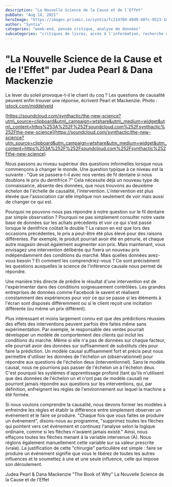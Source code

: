 ```yaml
---
description: "La Nouvelle Science de la Cause et de l'Effet"
pubDate: "Aug 14, 2021"
heroImage: "https://images.prismic.io/syntia/fc21d70d-40d9-40fc-9523-10c583cba547_361_855b_f1.jpeg?auto=compress,format"
author: "Syntia"
categories: "week-end, pensée critique, analyse de données"
subcategories: "critiques de livres, accès à l'information, recherche utilisateur, causalité"
---
```


# **"La Nouvelle Science de la Cause et de l'Effet" par Judea Pearl & Dana Mackenzie**

Le lever du soleil provoque-t-il le chant du coq ? Les questions de causalité peuvent enfin trouver une réponse, écrivent Pearl et Mackenzie. Photo : [istock.com/middelveld](//istock.com/middelveld)

[https://soundcloud.com/synthactic/the-new-science?utm\_source=clipboard&utm\_campaign=wtshare&utm\_medium=widget&utm\_content=https%253A%252F%252Fsoundcloud.com%252Fsynthactic%252Fthe-new-science](https://soundcloud.com/synthactic/the-new-science?utm_source=clipboard&utm_campaign=wtshare&utm_medium=widget&utm_content=https%253A%252F%252Fsoundcloud.com%252Fsynthactic%252Fthe-new-science)

Nous passons au niveau supérieur des questions informelles lorsque nous commençons à changer le monde. Une question typique à ce niveau est la suivante : "Que se passera-t-il avec nos ventes de fil dentaire si nous doublons le prix du dentifrice ?" Cela nécessite déjà un nouveau type de connaissance, absente des données, que nous trouvons au deuxième échelon de l'échelle de causalité, l'intervention. L'intervention est plus élevée que l'association car elle implique non seulement de voir mais aussi de changer ce qui est.

Pourquoi ne pouvons-nous pas répondre à notre question sur le fil dentaire par simple observation ? Pourquoi ne pas simplement consulter notre vaste base de données sur les achats précédents et voir ce qui s'est passé lorsque le dentifrice coûtait le double ? La raison en est que lors des occasions précédentes, le prix a peut-être été plus élevé pour des raisons différentes. Par exemple, le produit pourrait avoir été en pénurie, et chaque autre magasin devait également augmenter son prix. Mais maintenant, vous envisagez une intervention délibérée qui fixera un nouveau prix indépendamment des conditions du marché. Mais quelles données avez-vous besoin ? Et comment les comprendriez-vous ? Ce sont précisément les questions auxquelles la science de l'inférence causale nous permet de répondre.

Une manière très directe de prédire le résultat d'une intervention est de l'expérimenter dans des conditions soigneusement contrôlées. Les grandes entreprises de données comme Facebook le savent et réalisent constamment des expériences pour voir ce qui se passe si les éléments à l'écran sont disposés différemment ou si le client reçoit une incitation différente (ou même un prix différent).

Plus intéressant et moins largement connu est que des prédictions réussies des effets des interventions peuvent parfois être faites même sans expérimentation. Par exemple, le responsable des ventes pourrait développer un modèle de comportement des clients qui inclut les conditions du marché. Même si elle n'a pas de données sur chaque facteur, elle pourrait avoir des données sur suffisamment de substituts clés pour faire la prédiction. Un modèle causal suffisamment fort et précis peut nous permettre d'utiliser les données de l'échelon un (observationnel) pour répondre aux questions de l'échelon deux (interventionnel). Sans le modèle causal, nous ne pourrions pas passer de l'échelon un à l'échelon deux. C'est pourquoi les systèmes d'apprentissage profond (tant qu'ils n'utilisent que des données de l'échelon un et n'ont pas de modèle causal) ne pourront jamais répondre aux questions sur les interventions, qui, par définition, enfreignent les règles de l'environnement sur lequel la machine a été formée.

Si nous voulons comprendre la causalité, nous devons former les modèles à enfreindre les règles et établir la différence entre simplement observer un événement et le faire se produire. "Chaque fois que vous faites se produire un événement", disons-nous au programme, "supprimez toutes les flèches qui pointent vers cet événement et continuez l'analyse selon la logique ordinaire, comme si les flèches n'avaient jamais existé." Ainsi, nous effaçons toutes les flèches menant à la variable intervenue (A). Nous réglons également manuellement cette variable sur sa valeur prescrite (vraie). La justification de cette "chirurgie" particulière est simple : faire se produire un événement signifie que vous le libérez de toutes les autres influences et le soumettez à une et une seule influence, celle qui impose son déroulement.

Judea Pearl & Dana Mackenzie "The Book of Why" La Nouvelle Science de la Cause et de l'Effet